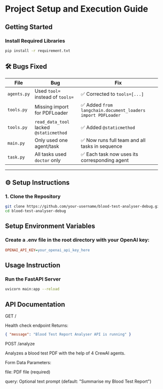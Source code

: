 # Project Setup and Execution Guide

## Getting Started

### Install Required Libraries
```sh
pip install -r requirement.txt
```

## 🛠️ Bugs Fixed

| File         | Bug                                          | Fix                                            |
|--------------|-----------------------------------------------|------------------------------------------------|
| `agents.py`  | Used `tool=` instead of `tools=`             | ✅ Corrected to `tools=[...]`                  |
| `tools.py`   | Missing import for PDFLoader                 | ✅ Added `from langchain.document_loaders import PDFLoader` |
| `tools.py`   | `read_data_tool` lacked `@staticmethod`      | ✅ Added `@staticmethod`                       |
| `main.py`    | Only used one agent/task                     | ✅ Now runs full team and all tasks in sequence |
| `task.py`    | All tasks used `doctor` only                 | ✅ Each task now uses its corresponding agent  |

---

## ⚙️ Setup Instructions

### 1. Clone the Repository
```bash
git clone https://github.com/your-username/blood-test-analyser-debug.git
cd blood-test-analyser-debug
```

## Setup Environment Variables
### Create a .env file in the root directory with your OpenAI key:
```ini
OPENAI_API_KEY=your_openai_api_key_here
```

## Usage Instruction
### Run the FastAPI Server  
```bash
uvicorn main:app --reload
```

## API Documentation
GET /

Health check endpoint
Returns:
```json
{ "message": "Blood Test Report Analyser API is running" }
```



POST /analyze

Analyzes a blood test PDF with the help of 4 CrewAI agents.

Form Data Parameters:

file: PDF file (required)

query: Optional text prompt (default: "Summarise my Blood Test Report")



